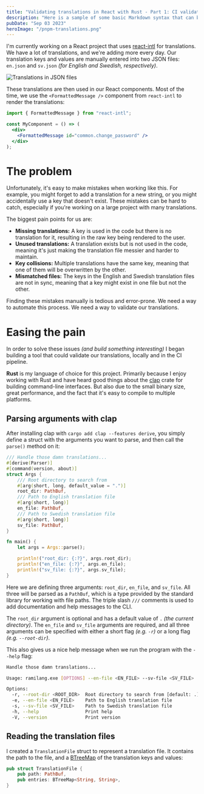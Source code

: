 ```yaml
---
title: "Validating translations in React with Rust - Part 1: CI validation"
description: "Here is a sample of some basic Markdown syntax that can be used when writing Markdown content in Astro."
pubDate: "Sep 03 2023"
heroImage: "/pnpm-translations.png"
---
```


I'm currently working on a React project that uses [react-intl](https://www.npmjs.com/package/react-intl) for translations. We have a lot of translations, and we're adding more every day. Our translation keys and values are manually entered into two JSON files: `en.json` and `sv.json` _(for English and Swedish, respectively)_.

![Translations in JSON files](/images/translations-example.png)

These translations are then used in our React components. Most of the time, we use the `<FormattedMessage />` component from `react-intl` to render the translations:

```jsx
import { FormattedMessage } from "react-intl";

const MyComponent = () => (
  <div>
    <FormattedMessage id="common.change_password" />
  </div>
);
```

# The problem

Unfortunately, it's easy to make mistakes when working like this. For example, you might forget to add a translation for a new string, or you might accidentally use a key that doesn't exist. These mistakes can be hard to catch, especially if you're working on a large project with many translations.

The biggest pain points for us are:

- **Missing translations:** A key is used in the code but there is no translation for it, resulting in the raw key being rendered to the user.
- **Unused translations:** A translation exists but is not used in the code, meaning it's just making the translation file messier and harder to maintain.
- **Key collisions:** Multiple translations have the same key, meaning that one of them will be overwritten by the other.
- **Mismatched files:** The keys in the English and Swedish translation files are not in sync, meaning that a key might exist in one file but not the other.

Finding these mistakes manually is tedious and error-prone. We need a way to automate this process. We need a way to validate our translations.

# Easing the pain

In order to solve these issues _(and build something interesting)_ I began building a tool that could validate our translations, locally and in the CI pipeline.

**Rust** is my language of choice for this project. Primarily because I enjoy working with Rust and have heard good things about the [clap](https://crates.io/crates/clap) crate for building command-line interfaces. But also due to the small binary size, great performance, and the fact that it's easy to compile to multiple platforms.

## Parsing arguments with clap

After installing clap with `cargo add clap --features derive`, you simply define a struct with the arguments you want to parse, and then call the `parse()` method on it:

```rust
/// Handle those damn translations...
#[derive(Parser)]
#[command(version, about)]
struct Args {
    /// Root directory to search from
    #[arg(short, long, default_value = ".")]
    root_dir: PathBuf,
    /// Path to English translation file
    #[arg(short, long)]
    en_file: PathBuf,
    /// Path to Swedish translation file
    #[arg(short, long)]
    sv_file: PathBuf,
}

fn main() {
    let args = Args::parse();

    println!("root_dir: {:?}", args.root_dir);
    println!("en_file: {:?}", args.en_file);
    println!("sv_file: {:?}", args.sv_file);
}
```

Here we are defining three arguments: `root_dir`, `en_file`, and `sv_file`. All three will be parsed as a `PathBuf`, which is a type provided by the standard library for working with file paths. The triple slash `///` comments is used to add documentation and help messages to the CLI.

The `root_dir` argument is optional and has a default value of `.` _(the current directory)_. The `en_file` and `sv_file` arguments are required, and all three arguments can be specified with either a short flag _(e.g. `-r`)_ or a long flag _(e.g. `--root-dir`)_.

This also gives us a nice help message when we run the program with the `--help` flag:

```bash
Handle those damn translations...

Usage: ramilang.exe [OPTIONS] --en-file <EN_FILE> --sv-file <SV_FILE>

Options:
  -r, --root-dir <ROOT_DIR>  Root directory to search from [default: .]
  -e, --en-file <EN_FILE>    Path to English translation file
  -s, --sv-file <SV_FILE>    Path to Swedish translation file
  -h, --help                 Print help
  -V, --version              Print version
```

## Reading the translation files

I created a `TranslationFile` struct to represent a translation file. It contains the path to the file, and a [BTreeMap](https://doc.rust-lang.org/std/collections/struct.BTreeMap.html) of the translation keys and values:

```rust
pub struct TranslationFile {
    pub path: PathBuf,
    pub entries: BTreeMap<String, String>,
}
```

